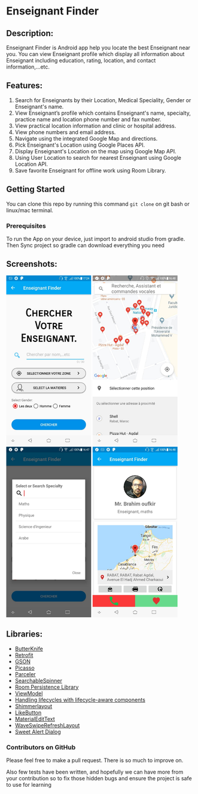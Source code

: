 # Enseignant Finder

## Description:
Enseignant Finder is Android app help you locate the best Enseignant near you. You can view Enseignant profile
which display all information about Enseignant including education, rating, location, and contact
information,...etc.

## Features:
1. Search for Enseignants by their Location, Medical Speciality, Gender or Enseignant's name.
2. View  Enseignant’s profile which contains Enseignant's name, specialty, practice name and location
   phone number and fax number.
3. View practical location information and clinic or hospital address.
4. View phone numbers and email address.
5. Navigate using the integrated Google Map and directions.
6. Pick Enseignant's Location using Google Places API.
7. Display Enseignant's Location on the map using Google Map API.
8. Using User Location to search for nearest Enseignant using Google Location API.
9. Save favorite Enseignant for offline work using Room Library.


## Getting Started

You can clone this repo by running this command ``` git clone ``` on git bash or linux/mac terminal.

### Prerequisites

To run the App on your device, just import to android studio from gradle.
Then Sync project so gradle can download everything you need

## Screenshots:
<img width="45%" src="https://github.com/brahimoufkir/AlloOustad-Spring-Android/blob/master/Screen1.jpg" />

<img width="45%" src="https://github.com/brahimoufkir/AlloOustad-Spring-Android/blob/master/screen2.jpg" />

<img width="45%" src="https://github.com/brahimoufkir/AlloOustad-Spring-Android/blob/master/screen3.jpg" />

<img width="45%" src="https://github.com/brahimoufkir/AlloOustad-Spring-Android/blob/master/screen4.jpg" />



## Libraries:
* [ButterKnife](https://github.com/JakeWharton/butterknife)
* [Retrofit](https://github.com/square/retrofit)
* [GSON](https://github.com/google/gson)
* [Picasso](http://square.github.io/picasso/)
* [Parceler](https://github.com/johncarl81/parceler)
* [SearchableSpinner](https://github.com/MdFarhanRaja/SearchableSpinner)
* [Room Persistence Library](https://developer.android.com/topic/libraries/architecture/room)
* [ViewModel](https://developer.android.com/topic/libraries/architecture/viewmo)
* [Handling lifecycles with lifecycle-aware components](https://developer.android.com/topic/libraries/architecture/lifecycle)
* [Shimmerlayout](https://github.com/team-supercharge/ShimmerLayout)
* [LikeButton](https://github.com/jd-alexander/LikeButton)
* [MaterialEditText](https://github.com/rengwuxian/MaterialEditText)
* [WaveSwipeRefreshLayout](https://github.com/recruit-lifestyle/WaveSwipeRefreshLayout)
* [Sweet Alert Dialog](https://github.com/pedant/sweet-alert-dialog)

### Contributors on GitHub
Please feel free to make a pull request. There is so much to improve on.

Also few tests have been written, and hopefully we can have more from your contribution so to fix those hidden bugs and ensure the project is safe to use for learning

